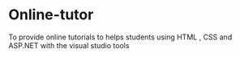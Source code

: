# Online-tutor
To provide online tutorials to helps students using HTML , CSS and ASP.NET with the visual studio tools

